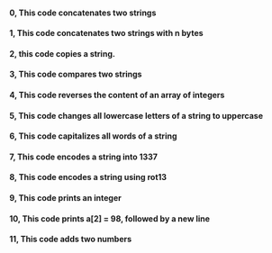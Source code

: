 #### 0, This code concatenates two strings
#### 1, This code concatenates two strings with n bytes
#### 2, this code copies a string.
#### 3, This code compares two strings
#### 4, This code reverses the content of an array of integers
#### 5, This code changes all lowercase letters of a string to uppercase
#### 6, This code capitalizes all words of a string
#### 7, This code encodes a string into 1337
#### 8, This code encodes a string using rot13
#### 9, This code prints an integer
#### 10, This code  prints a[2] = 98, followed by a new line
#### 11, This code  adds two numbers 
